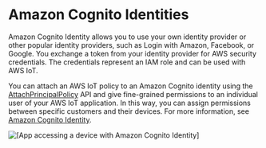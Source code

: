 # Amazon Cognito Identities<a name="cognito-identities"></a>

Amazon Cognito Identity allows you to use your own identity provider or other popular identity providers, such as Login with Amazon, Facebook, or Google\. You exchange a token from your identity provider for AWS security credentials\. The credentials represent an IAM role and can be used with AWS IoT\.

You can attach an AWS IoT policy to an Amazon Cognito identity using the [AttachPrincipalPolicy](https://docs.aws.amazon.com//iot/latest/apireference/API_AttachPrincipalPolicy.html) API and give fine\-grained permissions to an individual user of your AWS IoT application\. In this way, you can assign permissions between specific customers and their devices\. For more information, see [Amazon Cognito Identity](https://docs.aws.amazon.com/cognito/latest/developerguide/cognito-identity.html)\.

![\[App accessing a device with Amazon Cognito Identity\]](http://docs.aws.amazon.com/iot/latest/developerguide/images/device-cognito.png)
